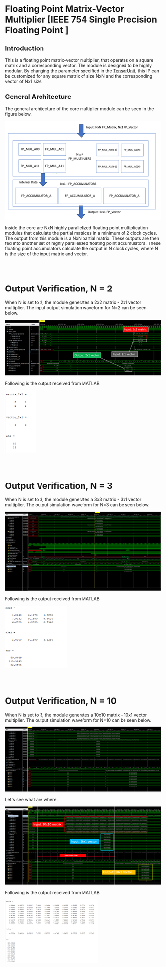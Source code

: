 # Floating Point Matrix-Vector Multiplier [IEEE 754 Single Precision Floating Point ]

## Introduction 

This is a floating point matrix-vector multiplier, that operates on a square matrix and a corresponding vector. The module is designed to be highly modular. By changing the parameter specified in the [TensorUnit](./src/TensorUnit.v), this IP can be customized for any square matrix of size NxN and the corresponding vector of Nx1 size. 

## General Architecture

The general architecture of the core multiplier module can be seen in the figure below. 

<img src="./img/TensorUnit_GenArch.png">

Inside the core are NxN highly parallelized floating point multiplication modules that calculate the partial matrices in a minimum of 2 clock cycles. The output from this module is a NxN partial matrix. These outputs are then fed into another set of highly parallelized floating point accumulators. These floating point accumulators calculate the output in N clock cycles, where N is the size of the input matrix and vector.

<br><br>
# Output Verification, N = 2

When N is set to 2, the module generates a 2x2 matrix - 2x1 vector multiplier. The input output simulation waveform for N=2 can be seen below. 

<img src="./img/output_2x2.png">

Following is the output received from MATLAB

<img width=100 src="./img/matrix2x2_vector2x1.png">



<br><br>

# Output Verification, N = 3
When N is set to 3, the module generates a 3x3 matrix - 3x1 vector multiplier. The output simulation waveform for N=3 can be seen below. 


<img src="./img/Matrix3x3_OK.png">

Following is the output received from MATLAB

<img width=200 src="./img/matrix3x3_vector3x1.png">

<br><br>

# Output Verification, N = 10
When N is set to 3, the module generates a 10x10 matrix - 10x1 vector multiplier. The output simulation waveform for N=10 can be seen below. 

<img src="./img/Matrix10x10_OKC.jpg">

Let's see what are where. 

<img src="./img/Matrix10x10_OK_Analysis.jpg">

Following is the output received from MATLAB

<img width=300 src="./img/matrix10x10_vector10x1.png">